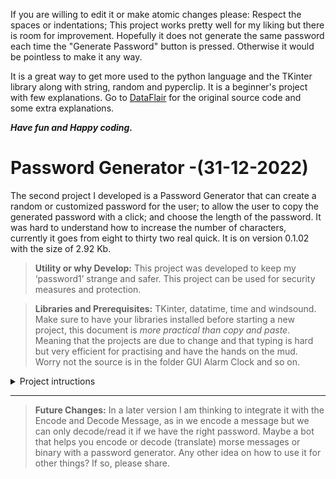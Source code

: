 If you are willing to edit it or make atomic changes please:
Respect the spaces or indentations; This project works pretty well for my liking but there is room for improvement.
Hopefully it does not generate the same password each time the "Generate Password" button is pressed. Otherwise it would be pointless to make it any way.

It is a great way to get more used to the python language and the TKinter library along with string, random and pyperclip.
It is a beginner's project with few explanations. Go to [DataFlair](https://data-flair.training/blogs/python-password-generator/) for the original source code and some extra explanations.

***Have fun and Happy coding.***

# **Password Generator** -(31-12-2022)
The second project I developed is a Password Generator that can create a random or customized password for the user; to allow the user to copy the generated password with a click; and choose the length of the password. It was hard to understand how to increase the number of characters, currently it goes from eight to thirty two real quick. It is on version 0.1.02 with the size of 2.92 Kb.

> **Utility or why Develop:** This project was developed to keep my ‘password1’ strange and safer. This project can be used for security measures and protection.
  
> **Libraries and Prerequisites:** TKinter, datatime, time and windsound. Make sure to have your libraries installed before starting a new project, this document is *more practical than copy and paste*. Meaning that the projects are due to change and that typing is hard but very efficient for practising and have the hands on the mud. Worry not the source is in the folder GUI Alarm Clock and so on.
  
  <details><summary>Project intructions</summary>
  
  <p>
  
  ```
  """
    GIT: @drafonsopena
    + The objective of this project is to create a Password Generator using Python.
    | Group:
    +-+---------------- 1 ----------------
    | Prerequisites:
    | Install libraries (eg: pip3 install tk)
    | Basic Python skills
    | Use a virtual environment
    +---------------- 2 ----------------
    | Project File Structure:
    | Import all the needed libraries/modules
    | Create a dialog box for user input
    | Use 'For' loop to combine different characters for the password
    +---------------- 3 ----------------
    | All necessary libraries for the Password Generator:
    | From tkinter import *
    | Import string, random
    | Import pyperclip
    +------------------------------------
"""
```

</p>

</details>

---

> **Future Changes:** In a later version I am thinking to integrate it with the Encode and Decode Message, as in we encode a message but we can only decode/read it if we have the right password. Maybe a bot that helps you encode or decode (translate) morse messages or binary with a password generator. Any other idea on how to use it for other things? If so, please share.
  
  
  
  
  
  
  
